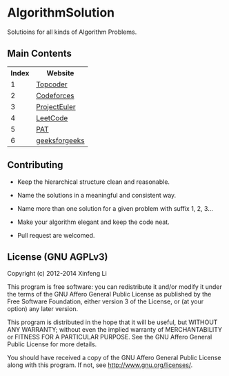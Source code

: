 # AlgorithmSolution
Solutioins for all kinds of Algorithm Problems.

## Main Contents
<table>
<tr>
  <th>Index</th> <th>Website</th>
</tr>
<tr>
  <td>1</td> <td><a href = www.topcoder.com>Topcoder</a></td>
</tr>
<tr>
  <td>2</td> <td><a href = codeforces.com>Codeforces</a></td> 
</tr>
<tr>
  <td>3</td> <td><a href = https://projecteuler.net>ProjectEuler</a></td>
</tr>
<tr>
  <td>4</td> <td><a href = https://oj.leetcode.com>LeetCode</a></td>
</tr>
<tr>
  <td>5</td> <td><a href = pat.zju.edu.cn>PAT</a></td>
</tr>
<tr>
  <td>6</td> <td><a href = www.geeksforgeeks.org>geeksforgeeks</a></td>
</tr>
</table> 

## Contributing
* Keep the hierarchical structure clean and reasonable.

* Name the solutions in a meaningful and consistent way.

* Name more than one solution for a given problem with suffix 1, 2, 3...

* Make your algorithm elegant and keep the code neat.

* Pull request are welcomed.


## License (GNU AGPLv3)

Copyright (c) 2012-2014 Xinfeng Li

This program is free software: you can redistribute it and/or modify it under the terms of the GNU Affero General Public License as published by the Free Software Foundation, either version 3 of the License, or (at your option) any later version.

This program is distributed in the hope that it will be useful, but WITHOUT ANY WARRANTY; without even the implied warranty of MERCHANTABILITY or FITNESS FOR A PARTICULAR PURPOSE. See the GNU Affero General Public License for more details.

You should have received a copy of the GNU Affero General Public License along with this program. If not, see http://www.gnu.org/licenses/.